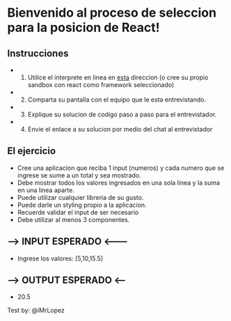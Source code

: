 # Bienvenido al proceso de seleccion para la posicion de React!

## Instrucciones
- 1. Utilice el interprete en linea en [esta](https://codesandbox.io/s/cranky-night-11x2r) direccion (o cree su propio sandbox con react como framework seleccionado)
- 2. Comparta su pantalla con el equipo que le esta entrevistando.
- 3. Explique su solucion de codigo paso a paso para el entrevistador.
- 4. Envie el enlace a su solucion por medio del chat al entrevistador

## El ejercicio

- Cree una aplicacion que reciba 1 input (numeros) y cada numero que se ingrese se sume a un total y sea mostrado.
- Debe mostrar todos los valores ingresados en una sola linea y la suma en una linea aparte.
- Puede utilizar cualquier libreria de su gusto.
- Puede darle un styling propio a la aplicacion.
- Recuerde validar el input de ser necesario
- Debe utilizar al menos 3 componentes.

## --> INPUT ESPERADO <---

- Ingrese los valores: [5,10,15.5]

## --> OUTPUT ESPERADO <--

- 20.5



Test by: @iMrLopez
